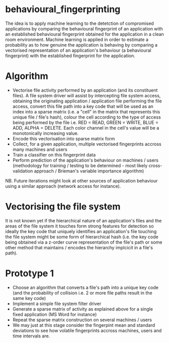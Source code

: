 # behavioural_fingerprinting
The idea is to apply machine learning to the detetction of compromised applications by comparing the behavioural fingerprint of an application with an established behavioural fingerprint obtained for the application in a clean room environment.
Machine learning is applied in order to estimate a probability as to how genuine the application is behaving by comparing a vectorised representation of an application's behaviour (a behavioural fingerprint) with the established fingerprint for the application.

# Algorithm
- Vectorise file activity performed by an application (and its constituent files). A file system driver will assist by intercepting file system access, obtaining the originating application / application file performing the file access, convert this file path into a key code that will be used as an index into a sparse matrix (i.e. a "cell" in the matrix that represents this unique file / file's hash), colour the cell according to the type of access being performed by the file i.e. RED = READ, GREEN = WRITE, BLUE = ADD, ALPHA = DELETE. Each color channel in the cell's value will be a monotonically increasing value.
- Encode this vectorisation into sparse matrix form
- Collect, for a given application, multiple vectorised fingerprints accross many machines and users
- Train a classifier on this fingerprint data
- Perform prediction of the application's behaviour on machines / users (methodology for training / testing to be determined - most likely cross-validation approach / Brieman's variable importance algorithm)

NB. Future iterations might look at other sources of application behaviour using a similar approach (network access for instance).

# Vectorising the file system
It is not known yet if the hierarchical nature of an application's files and the areas of the file system it touches form strong features for detection so ideally the key code that uniquely identifies an application's file touching the file system might be some form of hierarchical hash (i.e. the key code being obtained via a z-order curve representation of the file's path or some other method that maintains / encodes the hierarchy implcicit in a file's path).

# Prototype 1
- Choose an algorithm that converts a file's path into a unique key code (and the probability of collision i.e. 2 or more file paths result in the same key code)
- Implement a simple file system filter driver
- Generate a sparse matrix of activity as explained above for a single fixed application (MS Word for instance)
- Repeat the sparse matrix construction on several machines / users
- We may just at this stage consider the fingerpint mean and standard deviations to see how volatile fingerprints accross machines, users and time intervals are.

